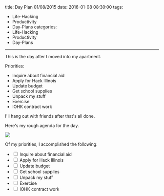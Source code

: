 title: Day Plan 01/08/2015
date: 2016-01-08 08:30:00
tags:
  - Life-Hacking
  - Productivity
  - Day-Plans
categories:
  - Life-Hacking
  - Productivity
  - Day-Plans
---

This is the day after I moved into my apartment.

Priorities:
- Inquire about financial aid
- Apply for Hack Illinois
- Update budget
- Get school supplies
- Unpack my stuff
- Exercise
- IOHK contract work

I'll hang out with friends after that's all done.

Here's my rough agenda for the day.

![](/images/google-calendar-agenda-2016-01-08.png)

Of my priorities, I accomplished the following:
- <input type="checkbox"> Inquire about financial aid
- <input type="checkbox"> Apply for Hack Illinois
- <input type="checkbox"> Update budget
- <input type="checkbox"> Get school supplies
- <input type="checkbox"> Unpack my stuff
- <input type="checkbox"> Exercise
- <input type="checkbox"> IOHK contract work

